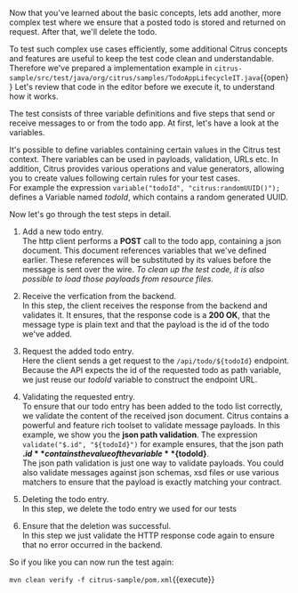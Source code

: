 Now that you've learned about the basic concepts, lets add another, more complex test where we ensure that a posted todo
is stored and returned on request. After that, we'll delete the todo.

To test such complex use cases efficiently, some additional Citrus concepts and features are useful to keep the test
code clean and understandable. Therefore we've prepared a implementation example in
``citrus-sample/src/test/java/org/citrus/samples/TodoAppLifecycleIT.java``{{open}}
Let's review that code in the editor before we execute it, to understand how it works.

The test consists of three variable definitions and five steps that send or receive messages to or from the todo app.
At first, let's have a look at the variables.

It's possible to define variables containing certain values in the Citrus test context. There variables can be used in
payloads, validation, URLs etc. In addition, Citrus provides various operations and value generators, allowing you to
create values following certain rules for your test cases.  
For example the expression `variable("todoId", "citrus:randomUUID()");` defines a Variable named _todoId_, which
contains a random generated UUID.

Now let's go through the test steps in detail.
1. Add a new todo entry.  
The http client performs a **POST** call to the todo app, containing a json document. This document references variables
that we've defined earlier. These references will be substituted by its values before the message is sent over the wire. 
_To clean up the test code, it is also possible to load those payloads from resource files._

2. Receive the verfication from the backend.  
In this step, the client receives the response from the backend and validates it. It ensures, that the response code is
a **200 OK**, that the message type is plain text and that the payload is the id of the todo we've added.

3. Request the added todo entry.  
Here the client sends a get request to the `/api/todo/${todoId}` endpoint. Because the API expects the id of the 
requested todo as path variable, we just reuse our _todoId_ variable to construct the endpoint URL.

4. Validating the requested entry.  
To ensure that our todo entry has been added to the todo list correctly, we validate the content of the received json
document. Citrus contains a powerful and feature rich toolset to validate message payloads. In this example, we show
you the **json path validation**. The expression `validate("$.id", "${todoId}")` for example ensures, that the json 
path **$.id** contains the value of the variable **${todoId}**.  
The json path validation is just one way to validate payloads. You could also validate messages against json schemas,
xsd files or use various matchers to ensure that the payload is exactly matching your contract.

5. Deleting the todo entry.  
In this step, we delete the todo entry we used for our tests

6. Ensure that the deletion was successful.  
In this step we just validate the HTTP response code again to ensure that no error occurred in the backend.

So if you like you can now run the test again:

`mvn clean verify -f citrus-sample/pom.xml`{{execute}}
